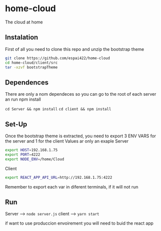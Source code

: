 # home-cloud
The cloud at home

## Instalation

First of all you need to clone this repo and unzip the bootstrap theme

```bash
git clone https://github.com/espai422/home-cloud
cd home-cloud/client/src
tar -xzvf bootstrapTheme
```
## Dependences
There are only a nom dependeces so you can go to the root of each server an run npm install

`cd Server && npm install`
`cd client && npm install`


## Set-Up
Once the bootstrap theme is extracted, you need to export 3 ENV VARS for the server and 1 for the client
Values ar only an exaple
Server
```bash
export HOST=192.168.1.75
export PORT=4222
export NODE_ENV=/home/Cloud
```
Client
```bash
export REACT_APP_API_URL=http://192.168.1.75:4222
```

Remember to export each var in diferent terminals, if it will not run

## Run 

Server --> `node server.js`
client --> `yarn start`

if want to use produccion envoirement you will need to buid the react app



